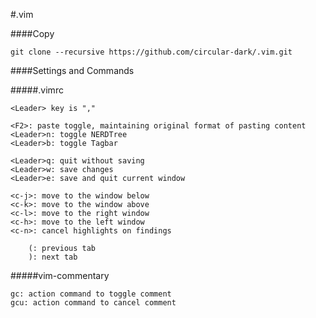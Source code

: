 #.vim

####Copy

	git clone --recursive https://github.com/circular-dark/.vim.git

####Settings and Commands

#####.vimrc

	<Leader> key is ","

	<F2>: paste toggle, maintaining original format of pasting content
	<Leader>n: toggle NERDTree
	<Leader>b: toggle Tagbar

	<Leader>q: quit without saving
	<Leader>w: save changes
	<Leader>e: save and quit current window

	<c-j>: move to the window below
	<c-k>: move to the window above
	<c-l>: move to the right window
	<c-h>: move to the left window
	<c-n>: cancel highlights on findings

        (: previous tab
        ): next tab

#####vim-commentary

	gc: action command to toggle comment
	gcu: action command to cancel comment
